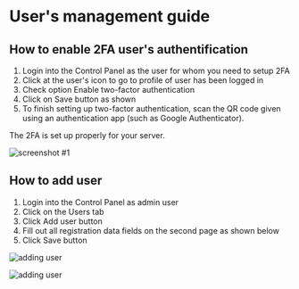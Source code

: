 # User's management guide

## How to enable 2FA user's authentification

1. Login into the Control Panel as the user for whom you need to setup 2FA
1. Click at the user's icon to go to profile of user has been logged in
1. Check option Enable two-factor authentication
1. Click on Save button as shown
1. To finish setting up two-factor authentication, scan the QR code given using an authentication app (such as Google Authenticator).

The 2FA is set up properly for your server.

![screenshot #1](/images/user/adding-user-1.png)

## How to add user

1. Login into the Control Panel as admin user
1. Click on the Users tab
1. Click Add user button
1. Fill out all registration data fields on the second page as shown below
1. Click Save button

![adding user](/images/user/adding-user-3.png)

![adding user](/images/user/adding-user-4.png)
